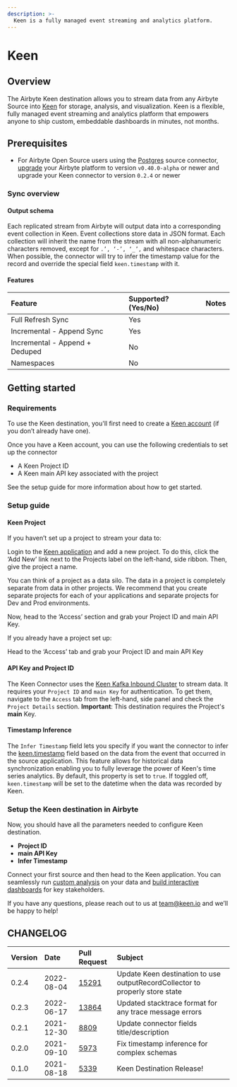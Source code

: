 ```yaml
---
description: >-
  Keen is a fully managed event streaming and analytics platform.
---
```


# Keen

## Overview

The Airbyte Keen destination allows you to stream data from any Airbyte Source into [Keen](https://keen.io?utm_campaign=Airbyte%20Destination%20Connector&utm_source=Airbyte%20Hosted%20Docs&utm_medium=Airbyte%20Hosted%20Docs&utm_term=Airbyte%20Hosted%20Docs&utm_content=Airbyte%20Hosted%20Docs) for storage, analysis, and visualization. Keen is a flexible, fully managed event streaming and analytics platform that empowers anyone to ship custom, embeddable dashboards in minutes, not months.

## Prerequisites

- For Airbyte Open Source users using the [Postgres](https://docs.airbyte.com/integrations/sources/postgres) source connector, [upgrade](https://docs.airbyte.com/operator-guides/upgrading-airbyte/) your Airbyte platform to version `v0.40.0-alpha` or newer and upgrade your Keen connector to version `0.2.4` or newer

### Sync overview

#### Output schema

Each replicated stream from Airbyte will output data into a corresponding event collection in Keen. Event collections store data in JSON format. Each collection will inherit the name from the stream with all non-alphanumeric characters removed, except for `.’, ‘-’, ‘_’,` and whitespace characters. When possible, the connector will try to infer the timestamp value for the record and override the special field `keen.timestamp` with it.

#### Features

| Feature                        | Supported?\(Yes/No\) | Notes |
| :----------------------------- | :------------------- | :---- |
| Full Refresh Sync              | Yes                  |       |
| Incremental - Append Sync      | Yes                  |       |
| Incremental - Append + Deduped | No                   |       |
| Namespaces                     | No                   |       |

## Getting started

### Requirements

To use the Keen destination, you'll first need to create a [Keen account](https://keen.io/users/signup?utm_campaign=Airbyte%20Destination%20Connector&utm_source=Airbyte%20Hosted%20Docs&utm_medium=Airbyte%20Hosted%20Docs&utm_term=Airbyte%20Hosted%20Docs&utm_content=Airbyte%20Hosted%20Docs) (if you don’t already have one).

Once you have a Keen account, you can use the following credentials to set up the connector

- A Keen Project ID
- A Keen main API key associated with the project

See the setup guide for more information about how to get started.

### Setup guide

#### Keen Project

If you haven’t set up a project to stream your data to:

Login to the [Keen application](https://keen.io/) and add a new project. To do this, click the ‘Add New’ link next to the Projects label on the left-hand, side ribbon. Then, give the project a name.

You can think of a project as a data silo. The data in a project is completely separate from data in other projects. We recommend that you create separate projects for each of your applications and separate projects for Dev and Prod environments.

Now, head to the ‘Access’ section and grab your Project ID and main API Key.

If you already have a project set up:

Head to the ‘Access’ tab and grab your Project ID and main API Key

#### API Key and Project ID

The Keen Connector uses the [Keen Kafka Inbound Cluster](https://keen.io/docs/streams/kafka-streaming/kafka-inbound-cluster/?utm_campaign=Airbyte%20Destination%20Connector&utm_source=Airbyte%20Hosted%20Docs&utm_medium=Airbyte%20Hosted%20Docs&utm_term=Airbyte%20Hosted%20Docs&utm_content=Airbyte%20Hosted%20Docs) to stream data. It requires your `Project ID` and `main Key` for authentication. To get them, navigate to the `Access` tab from the left-hand, side panel and check the `Project Details` section.
**Important**: This destination requires the Project's **main** Key.

#### Timestamp Inference

The `Infer Timestamp` field lets you specify if you want the connector to infer the [keen.timestamp](https://keen.io/docs/streams/overview/data-modeling-guide/#timestamp-data-type) field based on the data from the event that occurred in the source application. This feature allows for historical data synchronization enabling you to fully leverage the power of Keen's time series analytics. By default, this property is set to `true`. If toggled off, `keen.timestamp` will be set to the datetime when the data was recorded by Keen.

### Setup the Keen destination in Airbyte

Now, you should have all the parameters needed to configure Keen destination.

- **Project ID**
- **main API Key**
- **Infer Timestamp**

Connect your first source and then head to the Keen application. You can seamlessly run [custom analysis](https://keen.io/docs/compute/data-explorer-guide/?utm_campaign=Airbyte%20Destination%20Connector&utm_source=Airbyte%20Hosted%20Docs&utm_medium=Airbyte%20Hosted%20Docs&utm_term=Airbyte%20Hosted%20Docs&utm_content=Airbyte%20Hosted%20Docs) on your data and [build interactive dashboards](https://keen.io/docs/visualize/dashboard-creator/dashboard-edition/?utm_campaign=Airbyte%20Destination%20Connector&utm_source=Airbyte%20Hosted%20Docs&utm_medium=Airbyte%20Hosted%20Docs&utm_term=Airbyte%20Hosted%20Docs&utm_content=Airbyte%20Hosted%20Docs) for key stakeholders.

If you have any questions, please reach out to us at team@keen.io and we’ll be happy to help!

## CHANGELOG

| Version | Date       | Pull Request                                             | Subject                                                                      |
| :------ | :--------- | :------------------------------------------------------- | :--------------------------------------------------------------------------- |
| 0.2.4   | 2022-08-04 | [15291](https://github.com/airbytehq/airbyte/pull/15291) | Update Keen destination to use outputRecordCollector to properly store state |
| 0.2.3   | 2022-06-17 | [13864](https://github.com/airbytehq/airbyte/pull/13864) | Updated stacktrace format for any trace message errors                       |
| 0.2.1   | 2021-12-30 | [8809](https://github.com/airbytehq/airbyte/pull/8809)   | Update connector fields title/description                                    |
| 0.2.0   | 2021-09-10 | [5973](https://github.com/airbytehq/airbyte/pull/5973)   | Fix timestamp inference for complex schemas                                  |
| 0.1.0   | 2021-08-18 | [5339](https://github.com/airbytehq/airbyte/pull/5339)   | Keen Destination Release!                                                    |
